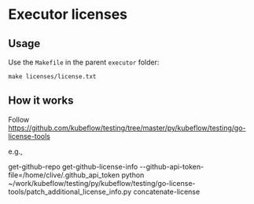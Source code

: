 # Executor licenses

## Usage

Use the `Makefile` in the parent `executor` folder:

```shell
make licenses/license.txt
```

## How it works

Follow https://github.com/kubeflow/testing/tree/master/py/kubeflow/testing/go-license-tools

e.g.,

get-github-repo
get-github-license-info --github-api-token-file=/home/clive/.github_api_token
python ~/work/kubeflow/testing/py/kubeflow/testing/go-license-tools/patch_additional_license_info.py
concatenate-license
